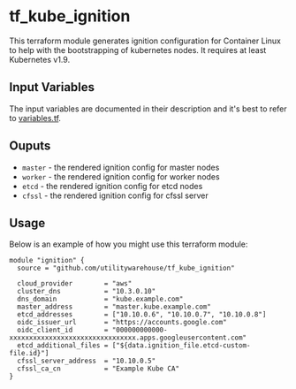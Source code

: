 # tf_kube_ignition

This terraform module generates ignition configuration for Container Linux to help with the bootstrapping of kubernetes nodes. It requires at least Kubernetes v1.9.

## Input Variables

The input variables are documented in their description and it's best to refer to [variables.tf](variables.tf).

## Ouputs

- `master` - the rendered ignition config for master nodes
- `worker` - the rendered ignition config for worker nodes
- `etcd` - the rendered ignition config for etcd nodes
- `cfssl` - the rendered ignition config for cfssl server

## Usage

Below is an example of how you might use this terraform module:

```hcl
module "ignition" {
  source = "github.com/utilitywarehouse/tf_kube_ignition"

  cloud_provider        = "aws"
  cluster_dns           = "10.3.0.10"
  dns_domain            = "kube.example.com"
  master_address        = "master.kube.example.com"
  etcd_addresses        = ["10.10.0.6", "10.10.0.7", "10.10.0.8"]
  oidc_issuer_url       = "https://accounts.google.com"
  oidc_client_id        = "000000000000-xxxxxxxxxxxxxxxxxxxxxxxxxxxxxxxx.apps.googleusercontent.com"
  etcd_additional_files = ["${data.ignition_file.etcd-custom-file.id}"]
  cfssl_server_address  = "10.10.0.5"
  cfssl_ca_cn           = "Example Kube CA"
}
```

